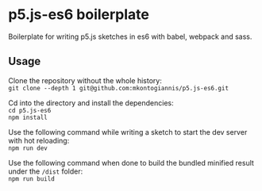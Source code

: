 # p5.js-es6 boilerplate

Boilerplate for writing p5.js sketches in es6 with babel, webpack and sass.

## Usage

Clone the repository without the whole history:<br />
`git clone --depth 1 git@github.com:mkontogiannis/p5.js-es6.git`

Cd into the directory and install the dependencies:<br />
`cd p5.js-es6`<br />
`npm install`

Use the following command while writing a sketch to start the dev server with hot reloading:<br />
`npm run dev`

Use the following command when done to build the bundled minified result under the `/dist` folder:<br />
`npm run build`
